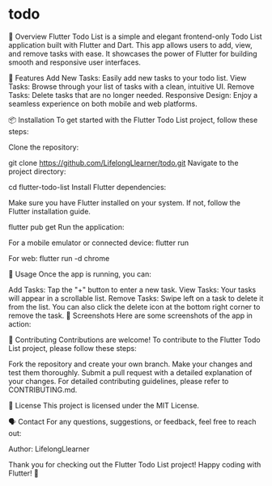 # todo

📱 Overview
Flutter Todo List is a simple and elegant frontend-only Todo List application built with Flutter and Dart. This app allows users to add, view, and remove tasks with ease. It showcases the power of Flutter for building smooth and responsive user interfaces.

🌟 Features
Add New Tasks: Easily add new tasks to your todo list.
View Tasks: Browse through your list of tasks with a clean, intuitive UI.
Remove Tasks: Delete tasks that are no longer needed.
Responsive Design: Enjoy a seamless experience on both mobile and web platforms.

📦 Installation
To get started with the Flutter Todo List project, follow these steps:

Clone the repository:


git clone https://github.com/LifelongLlearner/todo.git
Navigate to the project directory:


cd flutter-todo-list
Install Flutter dependencies:

Make sure you have Flutter installed on your system. If not, follow the Flutter installation guide.


flutter pub get
Run the application:

For a mobile emulator or connected device:
flutter run

For web:
flutter run -d chrome

🧩 Usage
Once the app is running, you can:

Add Tasks: Tap the "+" button to enter a new task.
View Tasks: Your tasks will appear in a scrollable list.
Remove Tasks: Swipe left on a task to delete it from the list.
You can also click the delete icon at the bottom right corner to remove the task.
📸 Screenshots
Here are some screenshots of the app in action:



🤝 Contributing
Contributions are welcome! To contribute to the Flutter Todo List project, please follow these steps:

Fork the repository and create your own branch.
Make your changes and test them thoroughly.
Submit a pull request with a detailed explanation of your changes.
For detailed contributing guidelines, please refer to CONTRIBUTING.md.

📜 License
This project is licensed under the MIT License.

🗣️ Contact
For any questions, suggestions, or feedback, feel free to reach out:

Author: LifelongLlearner

Thank you for checking out the Flutter Todo List project! Happy coding with Flutter! 🚀

